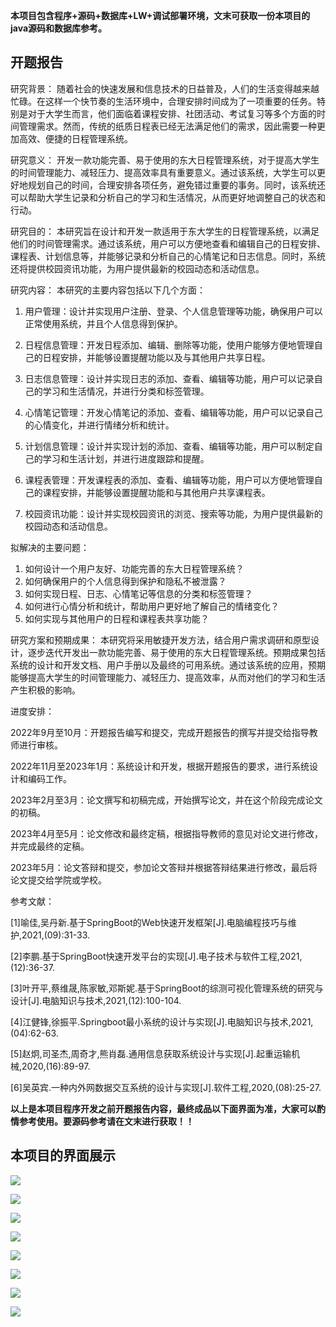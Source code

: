 ****本项目包含程序+源码+数据库+LW+调试部署环境，文末可获取一份本项目的java源码和数据库参考。****

## ******开题报告******

研究背景：
随着社会的快速发展和信息技术的日益普及，人们的生活变得越来越忙碌。在这样一个快节奏的生活环境中，合理安排时间成为了一项重要的任务。特别是对于大学生而言，他们面临着课程安排、社团活动、考试复习等多个方面的时间管理需求。然而，传统的纸质日程表已经无法满足他们的需求，因此需要一种更加高效、便捷的日程管理系统。

研究意义：
开发一款功能完善、易于使用的东大日程管理系统，对于提高大学生的时间管理能力、减轻压力、提高效率具有重要意义。通过该系统，大学生可以更好地规划自己的时间，合理安排各项任务，避免错过重要的事务。同时，该系统还可以帮助大学生记录和分析自己的学习和生活情况，从而更好地调整自己的状态和行动。

研究目的：
本研究旨在设计和开发一款适用于东大学生的日程管理系统，以满足他们的时间管理需求。通过该系统，用户可以方便地查看和编辑自己的日程安排、课程表、计划信息等，并能够记录和分析自己的心情笔记和日志信息。同时，系统还将提供校园资讯功能，为用户提供最新的校园动态和活动信息。

研究内容： 本研究的主要内容包括以下几个方面：

  1. 用户管理：设计并实现用户注册、登录、个人信息管理等功能，确保用户可以正常使用系统，并且个人信息得到保护。

  2. 日程信息管理：开发日程添加、编辑、删除等功能，使用户能够方便地管理自己的日程安排，并能够设置提醒功能以及与其他用户共享日程。

  3. 日志信息管理：设计并实现日志的添加、查看、编辑等功能，用户可以记录自己的学习和生活情况，并进行分类和标签管理。

  4. 心情笔记管理：开发心情笔记的添加、查看、编辑等功能，用户可以记录自己的心情变化，并进行情绪分析和统计。

  5. 计划信息管理：设计并实现计划的添加、查看、编辑等功能，用户可以制定自己的学习和生活计划，并进行进度跟踪和提醒。

  6. 课程表管理：开发课程表的添加、查看、编辑等功能，用户可以方便地管理自己的课程安排，并能够设置提醒功能和与其他用户共享课程表。

  7. 校园资讯功能：设计并实现校园资讯的浏览、搜索等功能，为用户提供最新的校园动态和活动信息。

拟解决的主要问题：

  1. 如何设计一个用户友好、功能完善的东大日程管理系统？
  2. 如何确保用户的个人信息得到保护和隐私不被泄露？
  3. 如何实现日程、日志、心情笔记等信息的分类和标签管理？
  4. 如何进行心情分析和统计，帮助用户更好地了解自己的情绪变化？
  5. 如何实现与其他用户的日程和课程表共享功能？

研究方案和预期成果：
本研究将采用敏捷开发方法，结合用户需求调研和原型设计，逐步迭代开发出一款功能完善、易于使用的东大日程管理系统。预期成果包括系统的设计和开发文档、用户手册以及最终的可用系统。通过该系统的应用，预期能够提高大学生的时间管理能力、减轻压力、提高效率，从而对他们的学习和生活产生积极的影响。

进度安排：

2022年9月至10月：开题报告编写和提交，完成开题报告的撰写并提交给指导教师进行审核。

2022年11月至2023年1月：系统设计和开发，根据开题报告的要求，进行系统设计和编码工作。

2023年2月至3月：论文撰写和初稿完成，开始撰写论文，并在这个阶段完成论文的初稿。

2023年4月至5月：论文修改和最终定稿，根据指导教师的意见对论文进行修改，并完成最终的定稿。

2023年5月：论文答辩和提交，参加论文答辩并根据答辩结果进行修改，最后将论文提交给学院或学校。

参考文献：

[1]喻佳,吴丹新.基于SpringBoot的Web快速开发框架[J].电脑编程技巧与维护,2021,(09):31-33.

[2]李鹏.基于SpringBoot快速开发平台的实现[J].电子技术与软件工程,2021,(12):36-37.

[3]叶开平,蔡维晟,陈家敏,邓斯妮.基于SpringBoot的综测可视化管理系统的研究与设计[J].电脑知识与技术,2021,(12):100-104.

[4]江健锋,徐振平.Springboot最小系统的设计与实现[J].电脑知识与技术,2021,(04):62-63.

[5]赵炯,司圣杰,周奇才,熊肖磊.通用信息获取系统设计与实现[J].起重运输机械,2020,(16):89-97.

[6]吴英宾.一种内外网数据交互系统的设计与实现[J].软件工程,2020,(08):25-27.

****以上是本项目程序开发之前开题报告内容，最终成品以下面界面为准，大家可以酌情参考使用。要源码参考请在文末进行获取！！****

## ******本项目的界面展示******

![](./res/dde08109d6604655af997a4f44634fd9.png)

![](./res/b868171fd0504e859751e36fb0b1c58e.png)

![](./res/b1791d6b07d0439ca770bf069a5067e2.png)

![](./res/138dc42950ab40318ca009731bb04576.png)

![](./res/9a828ee20c474b7c8f89d7f3dc26231b.png)

![](./res/a73640e21a3b48399bb1f8c75c613d0a.png)

![](./res/3912bd91eaa846fca985b34c3b95b4ba.png)

![](./res/c6a4b2ac376d42a683664b1cdc1151ea.png)

